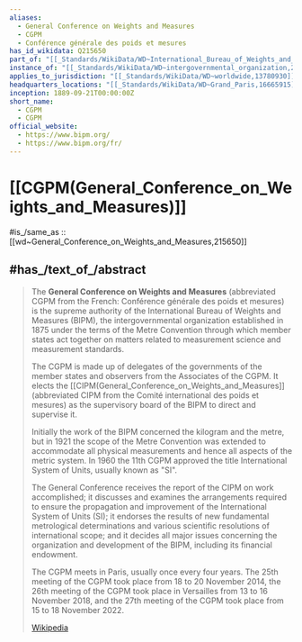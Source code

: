 ```yaml
---
aliases:
  - General Conference on Weights and Measures
  - CGPM
  - Conférence générale des poids et mesures
has_id_wikidata: Q215650
part_of: "[[_Standards/WikiData/WD~International_Bureau_of_Weights_and_Measures,229478]]"
instance_of: "[[_Standards/WikiData/WD~intergovernmental_organization,245065]]"
applies_to_jurisdiction: "[[_Standards/WikiData/WD~worldwide,13780930]]"
headquarters_locations: "[[_Standards/WikiData/WD~Grand_Paris,16665915]]"
inception: 1889-09-21T00:00:00Z
short_name:
  - CGPM
  - CGPM
official_website:
  - https://www.bipm.org/
  - https://www.bipm.org/fr/
---
```


# [[CGPM(General_Conference_on_Weights_and_Measures)]] 

#is_/same_as :: [[wd~General_Conference_on_Weights_and_Measures,215650]] 

## #has_/text_of_/abstract 

> The **General Conference on Weights and Measures** 
> (abbreviated CGPM from the French: Conférence générale des poids et mesures) 
> is the supreme authority of the International Bureau of Weights and Measures (BIPM), 
> the intergovernmental organization established in 1875 
> under the terms of the Metre Convention 
> through which member states act together on matters 
> related to measurement science and measurement standards. 
> 
> The CGPM is made up of delegates of the governments of the member states 
> and observers from the Associates of the CGPM. 
> It elects the [[CIPM(General_Conference_on_Weights_and_Measures]] 
> (abbreviated CIPM from the Comité international des poids et mesures) 
> as the supervisory board of the BIPM to direct and supervise it.
>
> Initially the work of the BIPM concerned the kilogram and the metre, but in 1921 the scope of the Metre Convention  was extended to accommodate all physical measurements and hence all aspects of the metric system. In 1960 the 11th CGPM approved the title International System of Units, usually known as "SI".
>
> The General Conference receives the report of the CIPM on work accomplished; it discusses and examines the arrangements required to ensure the propagation and improvement of the International System of Units (SI); it endorses the results of new fundamental metrological determinations and various scientific resolutions of international scope; and it decides all major issues concerning the organization and development of the BIPM, including its financial endowment.
>
> The CGPM meets in Paris, usually once every four years. The 25th meeting of the CGPM took place from 18 to 20 November 2014, the 26th meeting of the CGPM took place in Versailles from 13 to 16 November 2018, and the 27th meeting of the CGPM took place from 15 to 18 November 2022.
>
> [Wikipedia](https://en.wikipedia.org/wiki/General%20Conference%20on%20Weights%20and%20Measures) 

